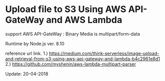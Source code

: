 # Upload file to S3 Using AWS API-GateWay and AWS Lambda

support AWS API-GateWay : Binary Media is multipart/form-data

Runtime by Node.js ver. 8.10

reference url link.
1.) https://medium.com/think-serverless/image-upload-and-retrieval-from-s3-using-aws-api-gateway-and-lambda-b4c2961e8d1
2.) https://github.com/myshenin/aws-lambda-multipart-parser

Update: 20-04-2018
